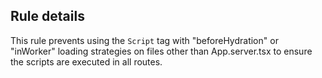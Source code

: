 ## Rule details

This rule prevents using the `Script` tag with "beforeHydration" or "inWorker" loading strategies on files other than App.server.tsx to ensure the scripts are
executed in all routes.
